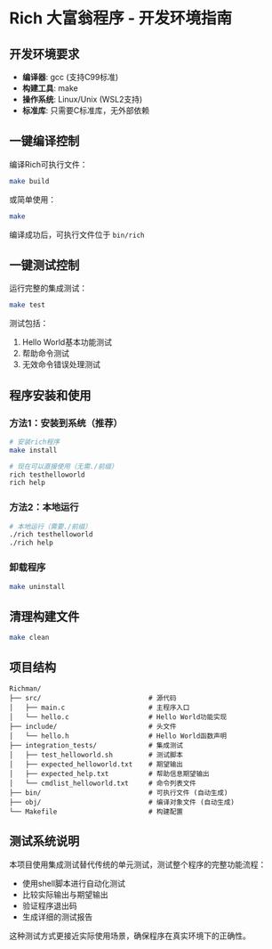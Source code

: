 # Rich 大富翁程序 - 开发环境指南

## 开发环境要求

- **编译器**: gcc (支持C99标准)
- **构建工具**: make
- **操作系统**: Linux/Unix (WSL2支持)
- **标准库**: 只需要C标准库，无外部依赖

## 一键编译控制

编译Rich可执行文件：
```bash
make build
```
或简单使用：
```bash
make
```

编译成功后，可执行文件位于 `bin/rich`

## 一键测试控制

运行完整的集成测试：
```bash
make test
```

测试包括：
1. Hello World基本功能测试
2. 帮助命令测试
3. 无效命令错误处理测试

## 程序安装和使用

### 方法1：安装到系统（推荐）

```bash
# 安装rich程序
make install

# 现在可以直接使用（无需./前缀）
rich testhelloworld
rich help
```

### 方法2：本地运行

```bash
# 本地运行（需要./前缀）
./rich testhelloworld
./rich help
```

### 卸载程序

```bash
make uninstall
```

## 清理构建文件

```bash
make clean
```

## 项目结构

```
Richman/
├── src/                           # 源代码
│   ├── main.c                     # 主程序入口
│   └── hello.c                    # Hello World功能实现
├── include/                       # 头文件
│   └── hello.h                    # Hello World函数声明
├── integration_tests/             # 集成测试
│   ├── test_helloworld.sh         # 测试脚本
│   ├── expected_helloworld.txt    # 期望输出
│   ├── expected_help.txt          # 帮助信息期望输出
│   └── cmdlist_helloworld.txt     # 命令列表文件
├── bin/                           # 可执行文件 (自动生成)
├── obj/                           # 编译对象文件 (自动生成)
└── Makefile                       # 构建配置
```

## 测试系统说明

本项目使用集成测试替代传统的单元测试，测试整个程序的完整功能流程：

- 使用shell脚本进行自动化测试
- 比较实际输出与期望输出
- 验证程序退出码
- 生成详细的测试报告

这种测试方式更接近实际使用场景，确保程序在真实环境下的正确性。